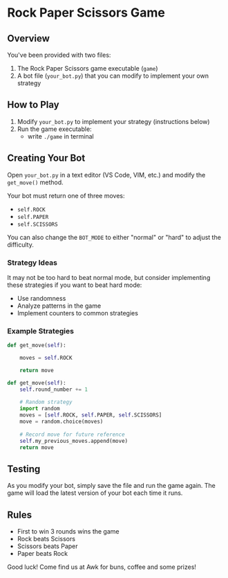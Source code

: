 # Rock Paper Scissors Game

## Overview

You've been provided with two files:
1. The Rock Paper Scissors game executable (`game`)
2. A bot file (`your_bot.py`) that you can modify to implement your own strategy

## How to Play

1. Modify `your_bot.py` to implement your strategy (instructions below)
3. Run the game executable:
   - write `./game` in terminal

## Creating Your Bot

Open `your_bot.py` in a text editor (VS Code, VIM, etc.) and modify the `get_move()` method.

Your bot must return one of three moves:
- `self.ROCK`
- `self.PAPER`
- `self.SCISSORS`

You can also change the `BOT_MODE` to either "normal" or "hard" to adjust the difficulty.

### Strategy Ideas

It may not be too hard to beat normal mode, but consider implementing these strategies if you want to beat hard mode:
- Use randomness
- Analyze patterns in the game
- Implement counters to common strategies


### Example Strategies

```python
def get_move(self):

    moves = self.ROCK

    return move
```

```python
def get_move(self):
    self.round_number += 1
    
    # Random strategy
    import random
    moves = [self.ROCK, self.PAPER, self.SCISSORS]
    move = random.choice(moves)
    
    # Record move for future reference
    self.my_previous_moves.append(move)
    return move
```

## Testing

As you modify your bot, simply save the file and run the game again. The game will load the latest version of your bot each time it runs.

## Rules

- First to win 3 rounds wins the game
- Rock beats Scissors
- Scissors beats Paper
- Paper beats Rock

Good luck! Come find us at Awk for buns, coffee and some prizes!

